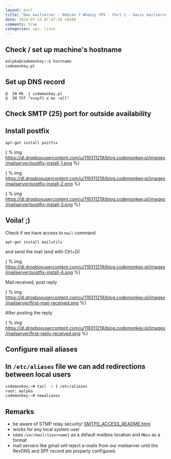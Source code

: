 ```yaml
---
layout: post
title: "Own mailserver - Debian 7 Wheezy VPS - Part 1 - basic mailserver"
date: 2014-07-15 07:47:59 +0200
comments: true
categories: vps, linux
---
```


## Check / set up machine's hostname

``` bash
malpka@codemonkey:~$ hostname
codemonkey.pl
```

## Set up DNS record

```
@  IN MX  1	codemonkey.pl 
@  IN TXT "v=spf1 a mx ~all"
```

## Check SMTP (25) port for outside availability

## Install postfix

```
apt-get install postfix
```

{ % img https://dl.dropboxusercontent.com/u/119311219/blog.codemonkey.pl/images/mailserver/postfix-install-1.png %}

{ % img https://dl.dropboxusercontent.com/u/119311219/blog.codemonkey.pl/images/mailserver/postfix-install-2.png %}

{ % img https://dl.dropboxusercontent.com/u/119311219/blog.codemonkey.pl/images/mailserver/postfix-install-3.png %}

## Voila! ;)

Check if we have access to `mail` command

```
apt-get install mailutils
```

and send the mail (end with Ctrl+D)

{ % img https://dl.dropboxusercontent.com/u/119311219/blog.codemonkey.pl/images/mailserver/postfix-install-4.png %}

Mail received, post reply

{ % img https://dl.dropboxusercontent.com/u/119311219/blog.codemonkey.pl/images/mailserver/first-mail-received.png %}

After posting the reply

{ % img https://dl.dropboxusercontent.com/u/119311219/blog.codemonkey.pl/images/mailserver/first-reply-received.png %}

## Configure mail aliases

## In `/etc/aliases` file we can add redirections between local users

``` bash
codemonkey:~# tail -n 1 /etc/aliases
root: malpka
codemonkey:~# newaliases
```

## Remarks

- be aware of STMP relay security! [SMTPD_ACCESS_README.html](http://www.postfix.org/SMTPD_ACCESS_README.html)
- works for any local system user
- uses `/var/mail/{username}` as a default mailbox location and `MBox` as a format
- mail servers like gmail will reject e-mails from our mailserver until the RevDNS and SPF record are properly configured.

